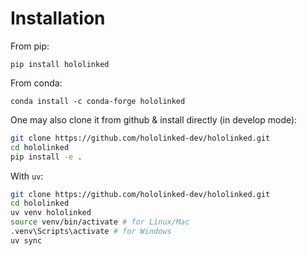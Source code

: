 # Installation

From pip:

    pip install hololinked

From conda:

    conda install -c conda-forge hololinked

One may also clone it from github & install directly (in develop mode):

```sh
git clone https://github.com/hololinked-dev/hololinked.git
cd hololinked
pip install -e .
```

With `uv`:

```sh
git clone https://github.com/hololinked-dev/hololinked.git
cd hololinked
uv venv hololinked
source venv/bin/activate # for Linux/Mac
.venv\Scripts\activate # for Windows
uv sync
```

